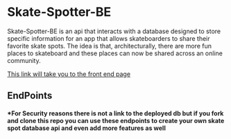 # Skate-Spotter-BE

Skate-Spotter-BE is an api that interacts with a database designed to store specific information for an app that allows skateboarders to share their favorite skate spots. The idea is that, architecturally, there are more fun places to skateboard and these places can now be shared across an online community.

[This link will take you to the front end page](https://github.com/brandonfiebiger/skateSpotter)

## EndPoints
#### *For Security reasons there is not a link to the deployed db but if you fork and clone this repo you can use these endpoints to create your own skate spot database api and even add more features as well



